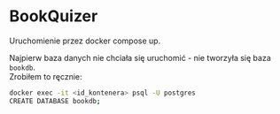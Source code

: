 # BookQuizer

Uruchomienie przez docker compose up.

Najpierw baza danych nie chciała się uruchomić - nie tworzyła się baza `bookdb`.  
Zrobiłem to ręcznie:

```bash
docker exec -it <id_kontenera> psql -U postgres
CREATE DATABASE bookdb;
